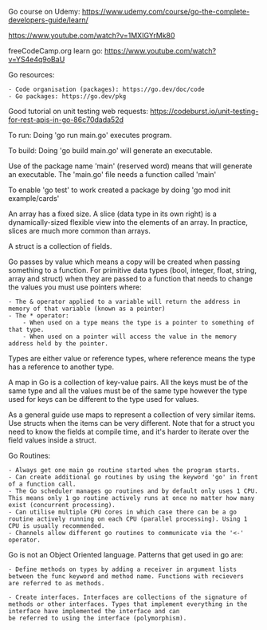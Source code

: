 
Go course on Udemy: https://www.udemy.com/course/go-the-complete-developers-guide/learn/

https://www.youtube.com/watch?v=1MXIGYrMk80

freeCodeCamp.org learn go: https://www.youtube.com/watch?v=YS4e4q9oBaU

Go resources:

    - Code organisation (packages): https://go.dev/doc/code
    - Go packages: https://go.dev/pkg

    
Good tutorial on unit testing web requests: https://codeburst.io/unit-testing-for-rest-apis-in-go-86c70dada52d


To run:  Doing 'go run main.go' executes program.

To build: Doing 'go build main.go' will generate an executable.

Use of the package name 'main' (reserved word) means that will generate an executable. The 'main.go' file needs a function called 'main'

To enable 'go test' to work created a package by doing 'go mod init example/cards'


An array has a fixed size. A slice (data type in its own right) is a dynamically-sized flexible view into the elements of an array. In practice, slices are much more common than arrays.

A struct is a collection of fields.

Go passes by value which means a copy will be created when passing something to a function. For primitive data types (bool, integer, float, string, array and struct) when they are passed to a 
function that needs to change the values you must use pointers where:

    - The & operator applied to a variable will return the address in memory of that variable (known as a pointer)
    - The * operator:
        - When used on a type means the type is a pointer to something of that type.
        - When used on a pointer will access the value in the memory address held by the pointer.

Types are either value or reference types, where reference means the type has a reference to another type.

A map in Go is a collection of key-value pairs. All the keys must be of the same type and all the values must be of the same type however the type
used for keys can be different to the type used for values.

As a general guide use maps to represent a collection of very similar items. Use structs when the items can be very different. Note that for 
a struct you need to know the fields at compile time, and it's harder to iterate over the field values inside a struct.


Go Routines:

    - Always get one main go routine started when the program starts.
    - Can create additional go routines by using the keyword 'go' in front of a function call.
    - The Go scheduler manages go routines and by default only uses 1 CPU. This means only 1 go routine actively runs at once no matter how many exist (concurrent processing).
    - Can utilise multiple CPU cores in which case there can be a go routine actively running on each CPU (parallel processing). Using 1 CPU is usually recommended.
    - Channels allow different go routines to communicate via the '<-' operator.



Go is not an Object Oriented language. Patterns that get used in go are:

    - Define methods on types by adding a receiver in argument lists between the func keyword and method name. Functions with recievers 
    are referred to as methods.

    - Create interfaces. Interfaces are collections of the signature of methods or other interfaces. Types that implement everything in the interface have implemented the interface and can
    be referred to using the interface (polymorphism).

